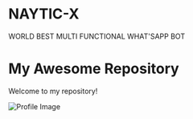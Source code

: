 # NAYTIC-X
WORLD BEST MULTI FUNCTIONAL WHAT'SAPP BOT
# My Awesome Repository

Welcome to my repository!

![Profile Image](https://files.catbox.moe/ly7h2x.jpg)

